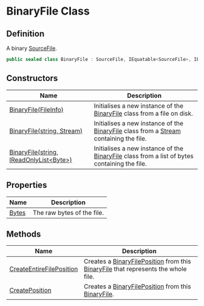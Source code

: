 # BinaryFile Class
## Definition

A binary [SourceFile](MrKWatkins.Ast.Position.SourceFile.md).

```c#
public sealed class BinaryFile : SourceFile, IEquatable<SourceFile>, IEqualityOperators<SourceFile, SourceFile, Boolean>
```

## Constructors

| Name | Description |
| ---- | ----------- |
| [BinaryFile(FileInfo)](MrKWatkins.Ast.Position.BinaryFile.-ctor.md#mrkwatkins-ast-position-binaryfile-ctor(system-io-fileinfo)) | Initialises a new instance of the [BinaryFile](MrKWatkins.Ast.Position.BinaryFile.md) class from a file on disk. |
| [BinaryFile(string, Stream)](MrKWatkins.Ast.Position.BinaryFile.-ctor.md#mrkwatkins-ast-position-binaryfile-ctor(system-string-system-io-stream)) | Initialises a new instance of the [BinaryFile](MrKWatkins.Ast.Position.BinaryFile.md) class from a [Stream](https://learn.microsoft.com/en-gb/dotnet/api/System.IO.Stream) containing the file. |
| [BinaryFile(string, IReadOnlyList&lt;Byte&gt;)](MrKWatkins.Ast.Position.BinaryFile.-ctor.md#mrkwatkins-ast-position-binaryfile-ctor(system-string-system-collections-generic-ireadonlylist((system-byte)))) | Initialises a new instance of the [BinaryFile](MrKWatkins.Ast.Position.BinaryFile.md) class from a list of bytes containing the file. |

## Properties

| Name | Description |
| ---- | ----------- |
| [Bytes](MrKWatkins.Ast.Position.BinaryFile.Bytes.md) | The raw bytes of the file. |

## Methods

| Name | Description |
| ---- | ----------- |
| [CreateEntireFilePosition](MrKWatkins.Ast.Position.BinaryFile.CreateEntireFilePosition.md) | Creates a [BinaryFilePosition](MrKWatkins.Ast.Position.BinaryFilePosition.md) from this [BinaryFile](MrKWatkins.Ast.Position.BinaryFile.md) that represents the whole file. |
| [CreatePosition](MrKWatkins.Ast.Position.BinaryFile.CreatePosition.md) | Creates a [BinaryFilePosition](MrKWatkins.Ast.Position.BinaryFilePosition.md) from this [BinaryFile](MrKWatkins.Ast.Position.BinaryFile.md). |

